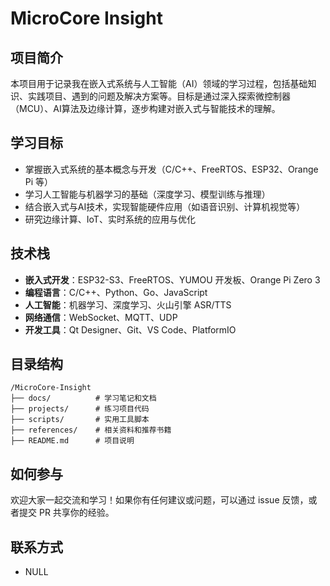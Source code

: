 # MicroCore Insight

## 项目简介
本项目用于记录我在嵌入式系统与人工智能（AI）领域的学习过程，包括基础知识、实践项目、遇到的问题及解决方案等。目标是通过深入探索微控制器（MCU）、AI算法及边缘计算，逐步构建对嵌入式与智能技术的理解。

## 学习目标
- 掌握嵌入式系统的基本概念与开发（C/C++、FreeRTOS、ESP32、Orange Pi 等）
- 学习人工智能与机器学习的基础（深度学习、模型训练与推理）
- 结合嵌入式与AI技术，实现智能硬件应用（如语音识别、计算机视觉等）
- 研究边缘计算、IoT、实时系统的应用与优化

## 技术栈
- **嵌入式开发**：ESP32-S3、FreeRTOS、YUMOU 开发板、Orange Pi Zero 3
- **编程语言**：C/C++、Python、Go、JavaScript
- **人工智能**：机器学习、深度学习、火山引擎 ASR/TTS
- **网络通信**：WebSocket、MQTT、UDP
- **开发工具**：Qt Designer、Git、VS Code、PlatformIO

## 目录结构
```
/MicroCore-Insight
├── docs/          # 学习笔记和文档
├── projects/      # 练习项目代码
├── scripts/       # 实用工具脚本
├── references/    # 相关资料和推荐书籍
├── README.md      # 项目说明
```

## 如何参与
欢迎大家一起交流和学习！如果你有任何建议或问题，可以通过 issue 反馈，或者提交 PR 共享你的经验。

## 联系方式
- NULL

